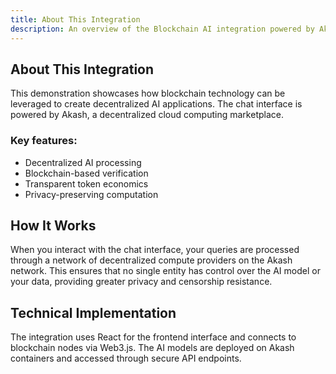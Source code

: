 ```yaml
---
title: About This Integration
description: An overview of the Blockchain AI integration powered by Akash.
---
```

## About This Integration
This demonstration showcases how blockchain technology can be leveraged to create decentralized AI applications. The chat interface is powered by Akash, a decentralized cloud computing marketplace.

### Key features:
- Decentralized AI processing
- Blockchain-based verification
- Transparent token economics
- Privacy-preserving computation

## How It Works
When you interact with the chat interface, your queries are processed through a network of decentralized compute providers on the Akash network. This ensures that no single entity has control over the AI model or your data, providing greater privacy and censorship resistance.

## Technical Implementation
The integration uses React for the frontend interface and connects to blockchain nodes via Web3.js. The AI models are deployed on Akash containers and accessed through secure API endpoints.